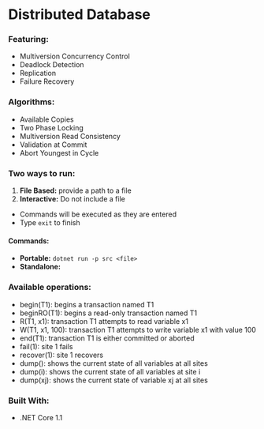 # Distributed Database

### Featuring:
* Multiversion Concurrency Control
* Deadlock Detection
* Replication
* Failure Recovery

### Algorithms:
* Available Copies
* Two Phase Locking
* Multiversion Read Consistency
* Validation at Commit
* Abort Youngest in Cycle

### Two ways to run:
1. __File Based:__ provide a path to a file
2. __Interactive:__ Do not include a file
  * Commands will be executed as they are entered
  * Type `exit` to finish

#### Commands:
* __Portable:__ `dotnet run -p src <file>`
* __Standalone:__ 

### Available operations:
* begin(T1): begins a transaction named T1
* beginRO(T1): begins a read-only transaction named T1
* R(T1, x1): transaction T1 attempts to read variable x1
* W(T1, x1, 100): transaction T1 attempts to write variable x1 with value 100
* end(T1): transaction T1 is either committed or aborted
* fail(1): site 1 fails
* recover(1): site 1 recovers
* dump(): shows the current state of all variables at all sites
* dump(i): shows the current state of all variables at site i
* dump(xj): shows the current state of variable xj at all sites

### Built With:
* .NET Core 1.1